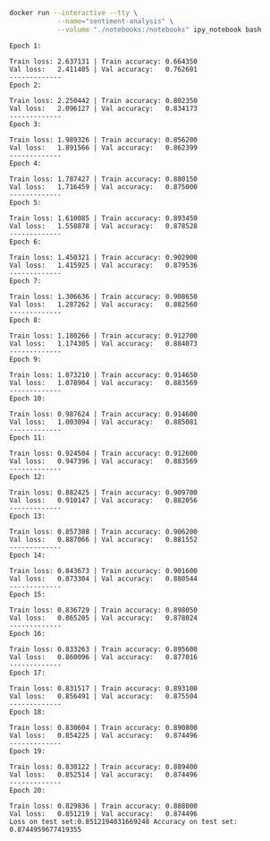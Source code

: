 ```sh
docker run --interactive --tty \
            --name="sentiment-analysis" \
            --volume "./notebooks:/notebooks" ipy_notebook bash
```


    Epoch 1:
    
    Train loss: 2.637131 | Train accuracy: 0.664350
    Val loss:   2.411405 | Val accuracy:   0.762601
    -------------
    Epoch 2:
    
    Train loss: 2.250442 | Train accuracy: 0.802350
    Val loss:   2.096127 | Val accuracy:   0.834173
    -------------
    Epoch 3:
    
    Train loss: 1.989326 | Train accuracy: 0.856200
    Val loss:   1.891566 | Val accuracy:   0.862399
    -------------
    Epoch 4:
    
    Train loss: 1.787427 | Train accuracy: 0.880150
    Val loss:   1.716459 | Val accuracy:   0.875000
    -------------
    Epoch 5:
    
    Train loss: 1.610085 | Train accuracy: 0.893450
    Val loss:   1.558878 | Val accuracy:   0.878528
    -------------
    Epoch 6:
    
    Train loss: 1.450321 | Train accuracy: 0.902900
    Val loss:   1.415925 | Val accuracy:   0.879536
    -------------
    Epoch 7:
    
    Train loss: 1.306636 | Train accuracy: 0.908650
    Val loss:   1.287262 | Val accuracy:   0.882560
    -------------
    Epoch 8:
    
    Train loss: 1.180266 | Train accuracy: 0.912700
    Val loss:   1.174305 | Val accuracy:   0.884073
    -------------
    Epoch 9:
    
    Train loss: 1.073210 | Train accuracy: 0.914650
    Val loss:   1.078904 | Val accuracy:   0.883569
    -------------
    Epoch 10:
    
    Train loss: 0.987624 | Train accuracy: 0.914600
    Val loss:   1.003094 | Val accuracy:   0.885081
    -------------
    Epoch 11:
    
    Train loss: 0.924504 | Train accuracy: 0.912600
    Val loss:   0.947396 | Val accuracy:   0.883569
    -------------
    Epoch 12:
    
    Train loss: 0.882425 | Train accuracy: 0.909700
    Val loss:   0.910147 | Val accuracy:   0.882056
    -------------
    Epoch 13:
    
    Train loss: 0.857308 | Train accuracy: 0.906200
    Val loss:   0.887066 | Val accuracy:   0.881552
    -------------
    Epoch 14:
    
    Train loss: 0.843673 | Train accuracy: 0.901600
    Val loss:   0.873304 | Val accuracy:   0.880544
    -------------
    Epoch 15:
    
    Train loss: 0.836729 | Train accuracy: 0.898050
    Val loss:   0.865205 | Val accuracy:   0.878024
    -------------
    Epoch 16:
    
    Train loss: 0.833263 | Train accuracy: 0.895600
    Val loss:   0.860096 | Val accuracy:   0.877016
    -------------
    Epoch 17:
    
    Train loss: 0.831517 | Train accuracy: 0.893100
    Val loss:   0.856491 | Val accuracy:   0.875504
    -------------
    Epoch 18:
    
    Train loss: 0.830604 | Train accuracy: 0.890800
    Val loss:   0.854225 | Val accuracy:   0.874496
    -------------
    Epoch 19:
    
    Train loss: 0.830122 | Train accuracy: 0.889400
    Val loss:   0.852514 | Val accuracy:   0.874496
    -------------
    Epoch 20:
    
    Train loss: 0.829836 | Train accuracy: 0.888000
    Val loss:   0.851219 | Val accuracy:   0.874496
    Loss on test set:0.8512194031669248 Accuracy on test set: 0.8744959677419355